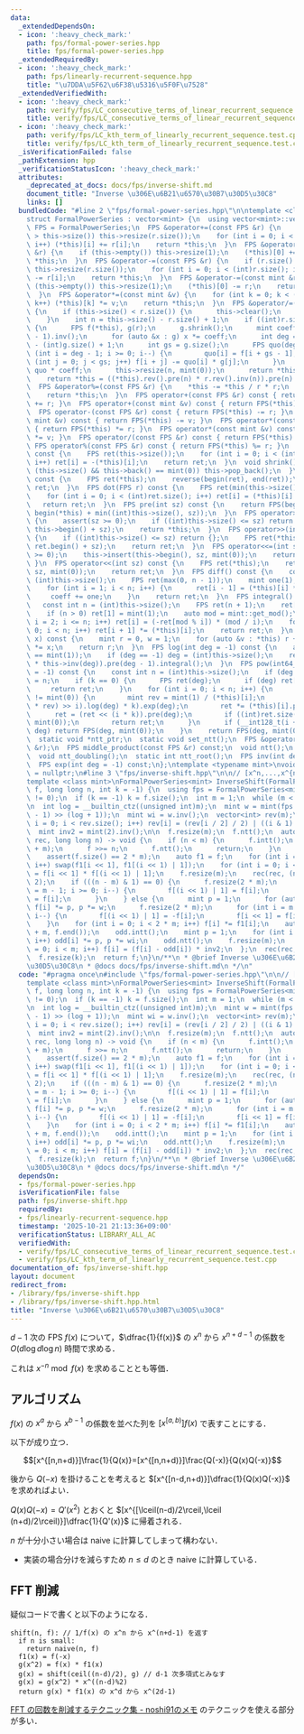 ```yaml
---
data:
  _extendedDependsOn:
  - icon: ':heavy_check_mark:'
    path: fps/formal-power-series.hpp
    title: fps/formal-power-series.hpp
  _extendedRequiredBy:
  - icon: ':heavy_check_mark:'
    path: fps/linearly-recurrent-sequence.hpp
    title: "\u7DDA\u5F62\u6F38\u5316\u5F0F\u7528"
  _extendedVerifiedWith:
  - icon: ':heavy_check_mark:'
    path: verify/fps/LC_consecutive_terms_of_linear_recurrent_sequence.test.cpp
    title: verify/fps/LC_consecutive_terms_of_linear_recurrent_sequence.test.cpp
  - icon: ':heavy_check_mark:'
    path: verify/fps/LC_kth_term_of_linearly_recurrent_sequence.test.cpp
    title: verify/fps/LC_kth_term_of_linearly_recurrent_sequence.test.cpp
  _isVerificationFailed: false
  _pathExtension: hpp
  _verificationStatusIcon: ':heavy_check_mark:'
  attributes:
    _deprecated_at_docs: docs/fps/inverse-shift.md
    document_title: "Inverse \u306E\u6B21\u6570\u30B7\u30D5\u30C8"
    links: []
  bundledCode: "#line 2 \"fps/formal-power-series.hpp\"\n\ntemplate <class mint>\n\
    struct FormalPowerSeries : vector<mint> {\n  using vector<mint>::vector;\n  using\
    \ FPS = FormalPowerSeries;\n  FPS &operator+=(const FPS &r) {\n    if (r.size()\
    \ > this->size()) this->resize(r.size());\n    for (int i = 0; i < (int)r.size();\
    \ i++) (*this)[i] += r[i];\n    return *this;\n  }\n  FPS &operator+=(const mint\
    \ &r) {\n    if (this->empty()) this->resize(1);\n    (*this)[0] += r;\n    return\
    \ *this;\n  }\n  FPS &operator-=(const FPS &r) {\n    if (r.size() > this->size())\
    \ this->resize(r.size());\n    for (int i = 0; i < (int)r.size(); i++) (*this)[i]\
    \ -= r[i];\n    return *this;\n  }\n  FPS &operator-=(const mint &r) {\n    if\
    \ (this->empty()) this->resize(1);\n    (*this)[0] -= r;\n    return *this;\n\
    \  }\n  FPS &operator*=(const mint &v) {\n    for (int k = 0; k < (int)this->size();\
    \ k++) (*this)[k] *= v;\n    return *this;\n  }\n  FPS &operator/=(const FPS &r)\
    \ {\n    if (this->size() < r.size()) {\n      this->clear();\n      return *this;\n\
    \    }\n    int n = this->size() - r.size() + 1;\n    if ((int)r.size() <= 64)\
    \ {\n      FPS f(*this), g(r);\n      g.shrink();\n      mint coeff = g.at(g.size()\
    \ - 1).inv();\n      for (auto &x : g) x *= coeff;\n      int deg = (int)f.size()\
    \ - (int)g.size() + 1;\n      int gs = g.size();\n      FPS quo(deg);\n      for\
    \ (int i = deg - 1; i >= 0; i--) {\n        quo[i] = f[i + gs - 1];\n        for\
    \ (int j = 0; j < gs; j++) f[i + j] -= quo[i] * g[j];\n      }\n      *this =\
    \ quo * coeff;\n      this->resize(n, mint(0));\n      return *this;\n    }\n\
    \    return *this = ((*this).rev().pre(n) * r.rev().inv(n)).pre(n).rev();\n  }\n\
    \  FPS &operator%=(const FPS &r) {\n    *this -= *this / r * r;\n    shrink();\n\
    \    return *this;\n  }\n  FPS operator+(const FPS &r) const { return FPS(*this)\
    \ += r; }\n  FPS operator+(const mint &v) const { return FPS(*this) += v; }\n\
    \  FPS operator-(const FPS &r) const { return FPS(*this) -= r; }\n  FPS operator-(const\
    \ mint &v) const { return FPS(*this) -= v; }\n  FPS operator*(const FPS &r) const\
    \ { return FPS(*this) *= r; }\n  FPS operator*(const mint &v) const { return FPS(*this)\
    \ *= v; }\n  FPS operator/(const FPS &r) const { return FPS(*this) /= r; }\n \
    \ FPS operator%(const FPS &r) const { return FPS(*this) %= r; }\n  FPS operator-()\
    \ const {\n    FPS ret(this->size());\n    for (int i = 0; i < (int)this->size();\
    \ i++) ret[i] = -(*this)[i];\n    return ret;\n  }\n  void shrink() {\n    while\
    \ (this->size() && this->back() == mint(0)) this->pop_back();\n  }\n  FPS rev()\
    \ const {\n    FPS ret(*this);\n    reverse(begin(ret), end(ret));\n    return\
    \ ret;\n  }\n  FPS dot(FPS r) const {\n    FPS ret(min(this->size(), r.size()));\n\
    \    for (int i = 0; i < (int)ret.size(); i++) ret[i] = (*this)[i] * r[i];\n \
    \   return ret;\n  }\n  FPS pre(int sz) const {\n    return FPS(begin(*this),\
    \ begin(*this) + min((int)this->size(), sz));\n  }\n  FPS operator>>=(int sz)\
    \ {\n    assert(sz >= 0);\n    if ((int)this->size() <= sz) return {};\n    this->erase(this->begin(),\
    \ this->begin() + sz);\n    return *this;\n  }\n  FPS operator>>(int sz) const\
    \ {\n    if ((int)this->size() <= sz) return {};\n    FPS ret(*this);\n    ret.erase(ret.begin(),\
    \ ret.begin() + sz);\n    return ret;\n  }\n  FPS operator<<=(int sz) {\n    assert(sz\
    \ >= 0);\n    this->insert(this->begin(), sz, mint(0));\n    return *this;\n \
    \ }\n  FPS operator<<(int sz) const {\n    FPS ret(*this);\n    ret.insert(ret.begin(),\
    \ sz, mint(0));\n    return ret;\n  }\n  FPS diff() const {\n    const int n =\
    \ (int)this->size();\n    FPS ret(max(0, n - 1));\n    mint one(1), coeff(1);\n\
    \    for (int i = 1; i < n; i++) {\n      ret[i - 1] = (*this)[i] * coeff;\n \
    \     coeff += one;\n    }\n    return ret;\n  }\n  FPS integral() const {\n \
    \   const int n = (int)this->size();\n    FPS ret(n + 1);\n    ret[0] = mint(0);\n\
    \    if (n > 0) ret[1] = mint(1);\n    auto mod = mint::get_mod();\n    for (int\
    \ i = 2; i <= n; i++) ret[i] = (-ret[mod % i]) * (mod / i);\n    for (int i =\
    \ 0; i < n; i++) ret[i + 1] *= (*this)[i];\n    return ret;\n  }\n  mint eval(mint\
    \ x) const {\n    mint r = 0, w = 1;\n    for (auto &v : *this) r += w * v, w\
    \ *= x;\n    return r;\n  }\n  FPS log(int deg = -1) const {\n    assert((*this)[0]\
    \ == mint(1));\n    if (deg == -1) deg = (int)this->size();\n    return (this->diff()\
    \ * this->inv(deg)).pre(deg - 1).integral();\n  }\n  FPS pow(int64_t k, int deg\
    \ = -1) const {\n    const int n = (int)this->size();\n    if (deg == -1) deg\
    \ = n;\n    if (k == 0) {\n      FPS ret(deg);\n      if (deg) ret[0] = 1;\n \
    \     return ret;\n    }\n    for (int i = 0; i < n; i++) {\n      if ((*this)[i]\
    \ != mint(0)) {\n        mint rev = mint(1) / (*this)[i];\n        FPS ret = (((*this\
    \ * rev) >> i).log(deg) * k).exp(deg);\n        ret *= (*this)[i].pow(k);\n  \
    \      ret = (ret << (i * k)).pre(deg);\n        if ((int)ret.size() < deg) ret.resize(deg,\
    \ mint(0));\n        return ret;\n      }\n      if (__int128_t(i + 1) * k >=\
    \ deg) return FPS(deg, mint(0));\n    }\n    return FPS(deg, mint(0));\n  }\n\n\
    \  static void *ntt_ptr;\n  static void set_ntt();\n  FPS &operator*=(const FPS\
    \ &r);\n  FPS middle_product(const FPS &r) const;\n  void ntt();\n  void intt();\n\
    \  void ntt_doubling();\n  static int ntt_root();\n  FPS inv(int deg = -1) const;\n\
    \  FPS exp(int deg = -1) const;\n};\ntemplate <typename mint>\nvoid *FormalPowerSeries<mint>::ntt_ptr\
    \ = nullptr;\n#line 3 \"fps/inverse-shift.hpp\"\n\n// [x^n,...,x^{n+k-1}]1/f(x)\n\
    template <class mint>\nFormalPowerSeries<mint> InverseShift(FormalPowerSeries<mint>\
    \ f, long long n, int k = -1) {\n  using fps = FormalPowerSeries<mint>;\n  assert(f[0]\
    \ != 0);\n  if (k == -1) k = f.size();\n  int m = 1;\n  while (m < k) m <<= 1;\n\
    \n  int log = __builtin_ctz((unsigned int)m);\n  mint w = mint(fps::ntt_root()).pow((mint::get_mod()\
    \ - 1) >> (log + 1));\n  mint wi = w.inv();\n  vector<int> rev(m);\n  for (int\
    \ i = 0; i < rev.size(); i++) rev[i] = (rev[i / 2] / 2) | ((i & 1) << (log - 1));\n\
    \  mint inv2 = mint(2).inv();\n\n  f.resize(m);\n  f.ntt();\n  auto rec = [&](auto&\
    \ rec, long long n) -> void {\n    if (n < m) {\n      f.intt();\n      f = f.inv(n\
    \ + m);\n      f >>= n;\n      f.ntt();\n      return;\n    }\n    f.ntt_doubling();\n\
    \    assert(f.size() == 2 * m);\n    auto f1 = f;\n    for (int i = 0; i < m;\
    \ i++) swap(f1[i << 1], f1[(i << 1) | 1]);\n    for (int i = 0; i < m; i++) f[i]\
    \ = f[i << 1] * f[(i << 1) | 1];\n    f.resize(m);\n    rec(rec, (n - m + 1) /\
    \ 2);\n    if (((n - m) & 1) == 0) {\n      f.resize(2 * m);\n      for (int i\
    \ = m - 1; i >= 0; i--) {\n        f[(i << 1) | 1] = f[i];\n        f[i << 1]\
    \ = f[i];\n      }\n    } else {\n      mint p = 1;\n      for (auto i : rev)\
    \ f[i] *= p, p *= w;\n      f.resize(2 * m);\n      for (int i = m - 1; i >= 0;\
    \ i--) {\n        f[(i << 1) | 1] = -f[i];\n        f[i << 1] = f[i];\n      }\n\
    \    }\n    for (int i = 0; i < 2 * m; i++) f[i] *= f1[i];\n    auto odd = fps(f.begin()\
    \ + m, f.end());\n    odd.intt();\n    mint p = 1;\n    for (int i = 0; i < m;\
    \ i++) odd[i] *= p, p *= wi;\n    odd.ntt();\n    f.resize(m);\n    for (int i\
    \ = 0; i < m; i++) f[i] = (f[i] - odd[i]) * inv2;\n  };\n  rec(rec, n);\n  f.intt();\n\
    \  f.resize(k);\n  return f;\n}\n/**\n * @brief Inverse \u306E\u6B21\u6570\u30B7\
    \u30D5\u30C8\n * @docs docs/fps/inverse-shift.md\n */\n"
  code: "#pragma once\n#include \"fps/formal-power-series.hpp\"\n\n// [x^n,...,x^{n+k-1}]1/f(x)\n\
    template <class mint>\nFormalPowerSeries<mint> InverseShift(FormalPowerSeries<mint>\
    \ f, long long n, int k = -1) {\n  using fps = FormalPowerSeries<mint>;\n  assert(f[0]\
    \ != 0);\n  if (k == -1) k = f.size();\n  int m = 1;\n  while (m < k) m <<= 1;\n\
    \n  int log = __builtin_ctz((unsigned int)m);\n  mint w = mint(fps::ntt_root()).pow((mint::get_mod()\
    \ - 1) >> (log + 1));\n  mint wi = w.inv();\n  vector<int> rev(m);\n  for (int\
    \ i = 0; i < rev.size(); i++) rev[i] = (rev[i / 2] / 2) | ((i & 1) << (log - 1));\n\
    \  mint inv2 = mint(2).inv();\n\n  f.resize(m);\n  f.ntt();\n  auto rec = [&](auto&\
    \ rec, long long n) -> void {\n    if (n < m) {\n      f.intt();\n      f = f.inv(n\
    \ + m);\n      f >>= n;\n      f.ntt();\n      return;\n    }\n    f.ntt_doubling();\n\
    \    assert(f.size() == 2 * m);\n    auto f1 = f;\n    for (int i = 0; i < m;\
    \ i++) swap(f1[i << 1], f1[(i << 1) | 1]);\n    for (int i = 0; i < m; i++) f[i]\
    \ = f[i << 1] * f[(i << 1) | 1];\n    f.resize(m);\n    rec(rec, (n - m + 1) /\
    \ 2);\n    if (((n - m) & 1) == 0) {\n      f.resize(2 * m);\n      for (int i\
    \ = m - 1; i >= 0; i--) {\n        f[(i << 1) | 1] = f[i];\n        f[i << 1]\
    \ = f[i];\n      }\n    } else {\n      mint p = 1;\n      for (auto i : rev)\
    \ f[i] *= p, p *= w;\n      f.resize(2 * m);\n      for (int i = m - 1; i >= 0;\
    \ i--) {\n        f[(i << 1) | 1] = -f[i];\n        f[i << 1] = f[i];\n      }\n\
    \    }\n    for (int i = 0; i < 2 * m; i++) f[i] *= f1[i];\n    auto odd = fps(f.begin()\
    \ + m, f.end());\n    odd.intt();\n    mint p = 1;\n    for (int i = 0; i < m;\
    \ i++) odd[i] *= p, p *= wi;\n    odd.ntt();\n    f.resize(m);\n    for (int i\
    \ = 0; i < m; i++) f[i] = (f[i] - odd[i]) * inv2;\n  };\n  rec(rec, n);\n  f.intt();\n\
    \  f.resize(k);\n  return f;\n}\n/**\n * @brief Inverse \u306E\u6B21\u6570\u30B7\
    \u30D5\u30C8\n * @docs docs/fps/inverse-shift.md\n */"
  dependsOn:
  - fps/formal-power-series.hpp
  isVerificationFile: false
  path: fps/inverse-shift.hpp
  requiredBy:
  - fps/linearly-recurrent-sequence.hpp
  timestamp: '2025-10-21 21:13:36+09:00'
  verificationStatus: LIBRARY_ALL_AC
  verifiedWith:
  - verify/fps/LC_consecutive_terms_of_linear_recurrent_sequence.test.cpp
  - verify/fps/LC_kth_term_of_linearly_recurrent_sequence.test.cpp
documentation_of: fps/inverse-shift.hpp
layout: document
redirect_from:
- /library/fps/inverse-shift.hpp
- /library/fps/inverse-shift.hpp.html
title: "Inverse \u306E\u6B21\u6570\u30B7\u30D5\u30C8"
---
```

$d-1$ 次の FPS $f(x)$ について，$\dfrac{1}{f(x)}$ の $x^n$ から $x^{n+d-1}$ の係数を $O(d\log d\log n)$ 時間で求める．

これは $x^{-n}\bmod f(x)$ を求めることとも等価．

## アルゴリズム

$f(x)$ の $x^a$ から $x^{b-1}$ の係数を並べた列を $[x^{[a,b)}]f(x)$ で表すことにする．

以下が成り立つ．

$$[x^{[n,n+d)}]\frac{1}{Q(x)}=[x^{[n,n+d)}]\frac{Q(-x)}{Q(x)Q(-x)}$$

後から $Q(-x)$ を掛けることを考えると $[x^{[n-d,n+d)}]\dfrac{1}{Q(x)Q(-x)}$ を求めればよい．

$Q(x)Q(-x)=Q'(x^2)$ とおくと $[x^{[\lceil(n-d)/2\rceil,\lceil (n+d)/2\rceil)}]\dfrac{1}{Q'(x)}$ に帰着される．

$n$ が十分小さい場合は naive に計算してしまって構わない．
- 実装の場合分けを減らすため $n\leq d$ のとき naive に計算している．

## FFT 削減

疑似コードで書くと以下のようになる．

```
shift(n, f): // 1/f(x) の x^n から x^(n+d-1) を返す
  if n is small:
    return naive(n, f)
  f1(x) = f(-x)
  g(x^2) = f(x) * f1(x)
  g(x) = shift(ceil((n-d)/2), g) // d-1 次多項式とみなす
  g(x) = g(x^2) * x^((n-d)%2)
  return g(x) * f1(x) の x^d から x^(2d-1)
```

[FFT の回数を削減するテクニック集 - noshi91のメモ](https://noshi91.hatenablog.com/entry/2023/12/10/163348) のテクニックを使える部分が多い．